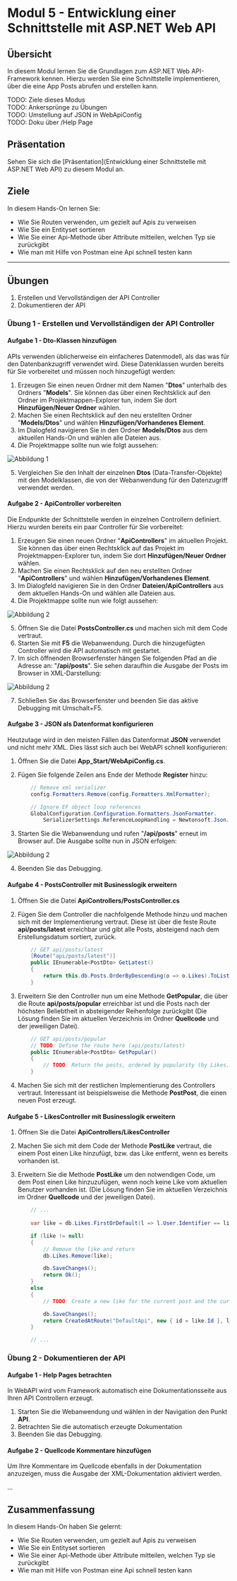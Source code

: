 # Modul 5 - Entwicklung einer Schnittstelle mit ASP.NET Web API

## Übersicht 

In diesem Modul lernen Sie die Grundlagen zum ASP.NET Web API-Framework kennen.
Hierzu werden Sie eine Schnittstelle implementieren, über die eine App Posts abrufen und erstellen kann.

TODO: Ziele dieses Modus  
TODO: Ankersprünge zu Übungen  
TODO: Umstellung auf JSON in WebApiConfig  
TODO: Doku über /Help Page  

## Präsentation

Sehen Sie sich die [Präsentation](Entwicklung einer Schnittstelle mit ASP.NET Web API) zu diesem Modul an.

## Ziele

In diesem Hands-On lernen Sie:
- Wie Sie Routen verwenden, um gezielt auf Apis zu verweisen  
- Wie Sie ein Entityset sortieren  
- Wie Sie einer Api-Methode über Attribute mitteilen, welchen Typ sie zurückgibt  
- Wie man mit Hilfe von Postman eine Api schnell testen kann  

---

## Übungen

1. Erstellen und Vervollständigen der API Controller
2. Dokumentieren der API

### Übung 1 - Erstellen und Vervollständigen der API Controller

#### Aufgabe 1 - Dto-Klassen hinzufügen

APIs verwenden üblicherweise ein einfacheres Datenmodell, als das was für den Datenbankzugriff verwendet wird. Diese Datenklassen wurden bereits für Sie vorbereitet und müssen noch hinzugefügt werden:

1.	Erzeugen Sie einen neuen Ordner mit dem Namen "**Dtos**" unterhalb des Ordners "**Models**". Sie können das über einen Rechtsklick auf den Ordner im Projektmappen-Explorer tun, indem Sie dort **Hinzufügen/Neuer Ordner** wählen.
2.	Machen Sie einen Rechtsklick auf den neu erstellten Ordner "**Models/Dtos**" und wählen **Hinzufügen/Vorhandenes Element**.
3.	Im Dialogfeld navigieren Sie in den Ordner **Models/Dtos** aus dem aktuellen Hands-On und wählen alle Dateien aus.
4.	Die Projektmappe sollte nun wie folgt aussehen:

 ![](_images/solution-explorer.png?raw=true "Abbildung 1")

5. Vergleichen Sie den Inhalt der einzelnen **Dtos** (Data-Transfer-Objekte) mit den Modelklassen, die von der Webanwendung für den Datenzugriff verwendet werden.


#### Aufgabe 2 - ApiController vorbereiten

Die Endpunkte der Schnittstelle werden in einzelnen Controllern definiert. Hierzu wurden bereits ein paar Controller für Sie vorbereitet:

1.	Erzeugen Sie einen neuen Ordner "**ApiControllers**" im aktuellen Projekt. Sie können das über einen Rechtsklick auf das Projekt im Projektmappen-Explorer tun, indem Sie dort **Hinzufügen/Neuer Ordner** wählen.
2.	Machen Sie einen Rechtsklick auf den neu erstellten Ordner "**ApiControllers**" und wählen **Hinzufügen/Vorhandenes Element**.
3.	Im Dialogfeld navigieren Sie in den Ordner **Dateien/ApiControllers** aus dem aktuellen Hands-On und wählen alle Dateien aus.
4.	Die Projektmappe sollte nun wie folgt aussehen:

 ![](_images/solution-explorer-2.png?raw=true "Abbildung 2")

5. Öffnen Sie die Datei **PostsController.cs** und machen sich mit dem Code vertraut.
5. Starten Sie mit **F5** die Webanwendung. Durch die hinzugefügten Controller wird die API automatisch mit gestartet.
6. Im sich öffnenden Browserfenster hängen Sie folgenden Pfad an die Adresse an: "**/api/posts**". Sie sehen daraufhin die Ausgabe der Posts im Browser in XML-Darstellung:

 ![](_images/xml-output.png?raw=true "Abbildung 2")

7. Schließen Sie das Browserfenster und beenden Sie das aktive Debugging mit Umschalt+F5.

#### Aufgabe 3 - JSON als Datenformat konfigurieren

Heutzutage wird in den meisten Fällen das Datenformat **JSON** verwendet und nicht mehr XML. Dies lässt sich auch bei WebAPI schnell konfigurieren:

1. Öffnen Sie die Datei **App_Start/WebApiConfig.cs**.
2. Fügen Sie folgende Zeilen ans Ende der Methode **Register** hinzu:

    ```C#
        // Remove xml serializer
        config.Formatters.Remove(config.Formatters.XmlFormatter);

        // Ignore EF object loop references
        GlobalConfiguration.Configuration.Formatters.JsonFormatter.
            SerializerSettings.Re‌ferenceLoopHandling = Newtonsoft.Json.ReferenceLoopHandling.Ignore;    ```

3. Starten Sie die Webanwendung und rufen "**/api/posts**" erneut im Browser auf. Die Ausgabe sollte nun in JSON erfolgen:

  ![](_images/json-output.png?raw=true "Abbildung 2")

4. Beenden Sie das Debugging.

#### Aufgabe 4 - PostsController mit Businesslogik erweitern

1. Öffnen Sie die Datei **ApiControllers/PostsController.cs**
2. Fügen Sie dem Controller die nachfolgende Methode hinzu und machen sich mit der Implementierung vertraut. Diese ist über die feste Route **api/posts/latest** erreichbar und gibt alle Posts, absteigend nach dem Erstellungsdatum sortiert, zurück.

    ```C#
        // GET api/posts/latest
        [Route("api/posts/latest")]
        public IEnumerable<PostDto> GetLatest()
        {
            return this.db.Posts.OrderByDescending(o => o.Likes).ToList().Select(p => PostDto.Map(p));
        }
    ```
	
3. Erweitern Sie den Controller nun um eine Methode **GetPopular**, die  über die Route **api/posts/popular** erreichbar ist und die Posts nach der höchsten Beliebtheit in absteigender Reihenfolge zurückgibt (Die Lösung finden Sie im aktuellen Verzeichnis im Ordner **Quellcode** und der jeweiligen Datei).

    ```C#
        // GET api/posts/popular
        // TODO: Define the route here (api/posts/latest)
        public IEnumerable<PostDto> GetPopular()
        {
            // TODO: Return the posts, ordered by popularity (by Likes.Count)
        }
    ```

4. Machen Sie sich mit der restlichen Implementierung des Controllers vertraut. Interessant ist beispielsweise die Methode **PostPost**, die einen neuen Post erzeugt.

#### Aufgabe 5 - LikesController mit Businesslogik erweitern

1. Öffnen Sie die Datei **ApiControllers/LikesController**
2. Machen Sie sich mit dem Code der Methode **PostLike** vertraut, die einem Post einen Like hinzufügt, bzw. das Like entfernt, wenn es bereits vorhanden ist.
3. Erweitern Sie die Methode **PostLike** um den notwendigen Code, um dem Post einen Like hinzuzufügen, wenn noch keine Like vom aktuellen Benutzer vorhanden ist. (Die Lösung finden Sie im aktuellen Verzeichnis im Ordner **Quellcode** und der jeweiligen Datei).

    ```C#
        // ...
        
        var like = db.Likes.FirstOrDefault(l => l.User.Identifier == likeDto.UserIdentifier && l.Post.Id == likeDto.PostId);

        if (like != null)
        {
            // Remove the like and return
            db.Likes.Remove(like);

            db.SaveChanges();
            return Ok();
        }
        else
        {
            // TODO: Create a new like for the current post and the current user here and add it to the Likes table

            db.SaveChanges();
            return CreatedAtRoute("DefaultApi", new { id = like.Id }, likeDto);
        }

        // ...
    ```

### Übung 2 - Dokumentieren der API

#### Aufgabe 1 - Help Pages betrachten

In WebAPI wird vom Framework automatisch eine Dokumentationsseite aus Ihren API Controllern erzeugt.

1. Starten Sie die Webanwendung und wählen in der Navigation den Punkt **API**.
2. Betrachten Sie die automatisch erzeugte Dokumentation
3. Beenden Sie das Debugging.

#### Aufgabe 2 - Quellcode Kommentare hinzufügen

Um Ihre Kommentare im Quellcode ebenfalls in der Dokumentation anzuzeigen, muss die Ausgabe der XML-Dokumentation aktiviert werden.

...

## Zusammenfassung

In diesem Hands-On haben Sie gelernt:
- Wie Sie Routen verwenden, um gezielt auf Apis zu verweisen  
- Wie Sie ein Entityset sortieren  
- Wie Sie einer Api-Methode über Attribute mitteilen, welchen Typ sie zurückgibt  
- Wie man mit Hilfe von Postman eine Api schnell testen kann  
